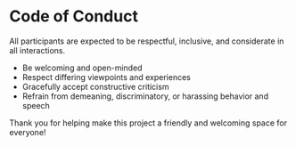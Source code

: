 # Code of Conduct

All participants are expected to be respectful, inclusive, and considerate in all interactions.

- Be welcoming and open-minded
- Respect differing viewpoints and experiences
- Gracefully accept constructive criticism
- Refrain from demeaning, discriminatory, or harassing behavior and speech

Thank you for helping make this project a friendly and welcoming space for everyone! 